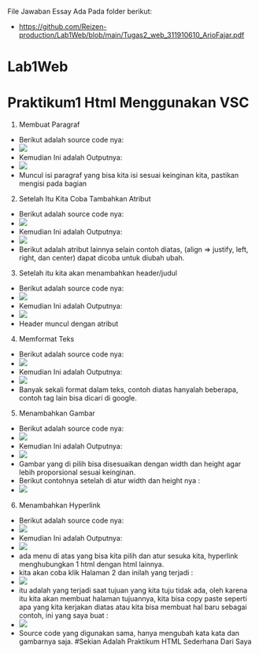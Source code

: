 File Jawaban Essay Ada Pada folder berikut:
- https://github.com/Reizen-production/Lab1Web/blob/main/Tugas2_web_311910610_ArioFajar.pdf
# Lab1Web

# Praktikum1 Html Menggunakan VSC
1. Membuat Paragraf
- Berikut adalah source code nya:
- <img src="Screenshoot/1.0.png">
- Kemudian Ini adalah Outputnya:
- <img src="Screenshoot/1.png">
- Muncul isi paragraf yang bisa kita isi sesuai keinginan kita, pastikan mengisi pada bagian <body></body>
2. Setelah Itu Kita Coba Tambahkan Atribut
- Berikut adalah source code nya:
- <img src="Screenshoot/1.02.png">
- Kemudian Ini adalah Outputnya:
- <img src="Screenshoot/1.2.png">
- Berikut adalah atribut lainnya selain contoh diatas, (align => justify, left, right, dan center) dapat dicoba untuk diubah ubah.
3. Setelah itu kita akan menambahkan header/judul
- Berikut adalah source code nya:
- <img src="Screenshoot/1.03.png">
- Kemudian Ini adalah Outputnya: 
- <img src="Screenshoot/1.3.png">
- Header muncul dengan atribut <h> </h>
4. Memformat Teks
- Berikut adalah source code nya:
- <img src="Screenshoot/1.04.png">
- Kemudian Ini adalah Outputnya: 
- <img src="Screenshoot/1.4.png">
- Banyak sekali format dalam teks, contoh diatas hanyalah beberapa, contoh tag lain bisa dicari di google.
5. Menambahkan Gambar
- Berikut adalah source code nya:
- <img src="Screenshoot/1.05.png">
- Kemudian Ini adalah Outputnya: 
- <img src="Screenshoot/1.5.png">
- Gambar yang di pilih bisa disesuaikan dengan width dan height agar lebih proporsional sesuai keinginan.
- Berikut contohnya setelah di atur width dan height nya : 
- <img src="Screenshoot/1.51.png">
6. Menambahkan Hyperlink
- Berikut adalah source code nya:
- <img src="Screenshoot/1.06.png">
- Kemudian Ini adalah Outputnya: 
- <img src="Screenshoot/1.6.png">
- ada menu di atas yang bisa kita pilih dan atur sesuka kita, hyperlink menghubungkan 1 html dengan html lainnya.
- kita akan coba klik Halaman 2 dan inilah yang terjadi : 
- <img src="Screenshoot/1.61.png">
- itu adalah yang terjadi saat tujuan yang kita tuju tidak ada, oleh karena itu kita akan membuat halaman tujuannya, kita bisa copy paste seperti apa yang kita kerjakan diatas atau kita bisa membuat hal baru sebagai contoh, ini yang saya buat :
- <img src="Screenshoot/1.62.png">
- Source code yang digunakan sama, hanya mengubah kata kata dan gambarnya saja.
#Sekian Adalah Praktikum HTML Sederhana Dari Saya
